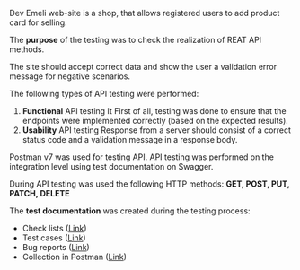 Dev Emeli web-site is a shop, that allows registered users to add product card for selling. 

The <b>purpose</b> of the testing was to check the realization of REAT API methods.

The site should accept correct data and show the user a validation error message for negative scenarios.

The following types of API testing were performed:
1) <b>Functional</b> API testing It
First of all, testing was done to ensure that the endpoints were implemented correctly (based on the expected results).
2) <b>Usability</b> API testing 
Response from a server should consist of a correct status code and a validation message in a response body.

Postman v7 was used for testing API.
API testing was performed on the integration level using test documentation on Swagger.

During API testing was used the following HTTP methods: <b>GET, POST, PUT, PATCH, DELETE</b>

The <b>test documentation</b> was created during the testing process:

- Check lists (<a href="https://github.com/NikUrs/Mykola_Ursalov/tree/8f97ca57f64b0a95df2696547c0f282f75367a95/Dev%20Emeli%20project%20-%20API%20testing/Checklist">Link</a>)
- Test cases (<a href="https://github.com/NikUrs/Mykola_Ursalov/tree/8f97ca57f64b0a95df2696547c0f282f75367a95/Dev%20Emeli%20project%20-%20API%20testing/Test%20cases">Link</a>)
- Bug reports (<a href="https://github.com/NikUrs/Mykola_Ursalov/tree/8f97ca57f64b0a95df2696547c0f282f75367a95/Dev%20Emeli%20project%20-%20API%20testing/Bug-reports">Link</a>)
- Collection in Postman (<a href="https://github.com/NikUrs/Mykola_Ursalov/tree/8f97ca57f64b0a95df2696547c0f282f75367a95/Dev%20Emeli%20project%20-%20API%20testing/Collection%20in%20Postman">Link</a>)
